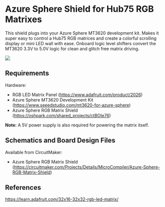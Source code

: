 <!--
Microcontrollers: MT3620
Development Modules: MT3620 Development Kit, MT3620 Mini Dev Board, MT3620 Module(AI-Link WF-M620-RSC1)
Seeed SKU: 102991012, 102110267, 317060362
-->

# Azure Sphere Shield for Hub75 RGB Matrixes
 This shield plugs into your Azure Sphere MT3620 development kit. Makes it super easy to control a Hub75 RGB matrices and create a colorful scrolling display or mini LED wall with ease. Onboard logic level shifters convert the MT3620 3.3V to 5.0V logic for clean and glitch free matrix driving.

![](https://github.com/microcompiler/bridgetek/blob/master/images/mx-board.gif) <!-- .element height="50%" width="50%" -->


## Requirements
Hardware:
* RGB LED Matrix Panel (https://www.adafruit.com/product/2026)
* Azure Sphere MT3620 Development Kit (https://www.seeedstudio.com/mt3620-for-azure-sphere)
* Azure Sphere RGB Matrix Shield (https://oshpark.com/shared_projects/ctBOIe76)

**Note:** A 5V power supply is also required for powering the matrix itself.

## Schematics and Board Design Files
Available from CircuitMaker:
 - Azure Sphere RGB Matrix Shield (https://circuitmaker.com/Projects/Details/MicroCompiler/Azure-Sphere-RGB-Matrix-Shield)

## References
https://learn.adafruit.com/32x16-32x32-rgb-led-matrix/